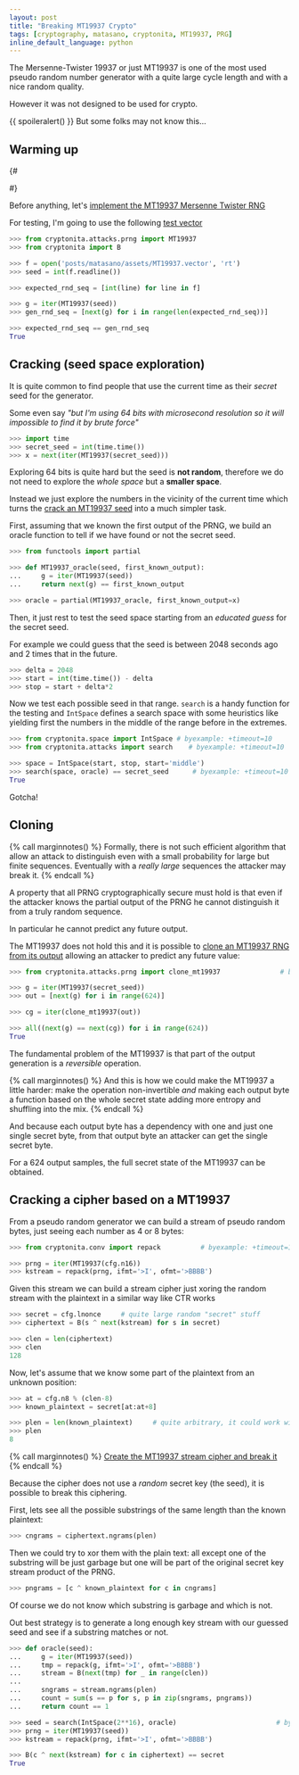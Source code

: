 ```yaml
---
layout: post
title: "Breaking MT19937 Crypto"
tags: [cryptography, matasano, cryptonita, MT19937, PRG]
inline_default_language: python
---
```


The Mersenne-Twister 19937 or just MT19937 is one of the most
used pseudo random number generator with a quite large cycle length
and with a nice random quality.

However it was not designed to be used for crypto.

{{ spoileralert() }}
But some folks may not know this...<!--more-->

## Warming up

{#
<!--
>>> import sys
>>> sys.path.append("./posts/matasano/assets")
>>> from challenge import generate_config            # byexample: +timeout=10

>>> seed = 20181223
>>> cfg = generate_config(random_state=seed)
-->
 #}

Before anything, let's
[implement the MT19937 Mersenne Twister RNG](https://cryptopals.com/sets/3/challenges/21)

For testing, I'm going to use the following
[test vector](https://gist.githubusercontent.com/mimoo/8e5d80a2e236b8b6f5ed/raw/20a704e0ccb3d50ea574cf6fe81fcb07cd9a66a3/gistfile1.txt)

```python
>>> from cryptonita.attacks.prng import MT19937
>>> from cryptonita import B

>>> f = open('posts/matasano/assets/MT19937.vector', 'rt')
>>> seed = int(f.readline())

>>> expected_rnd_seq = [int(line) for line in f]

>>> g = iter(MT19937(seed))
>>> gen_rnd_seq = [next(g) for i in range(len(expected_rnd_seq))]

>>> expected_rnd_seq == gen_rnd_seq
True
```

## Cracking (seed space exploration)

It is quite common to find people that use the current time
as their *secret* seed for the generator.

Some even say *"but I'm using 64 bits with microsecond resolution
so it will impossible to find it by brute force"*

```python
>>> import time
>>> secret_seed = int(time.time())
>>> x = next(iter(MT19937(secret_seed)))
```

Exploring 64 bits is quite hard but the seed is **not random**,
therefore
we do not need to explore the *whole space* but a **smaller space**.

Instead we just explore the numbers in the vicinity of the current time
which turns the
[crack an MT19937 seed](https://cryptopals.com/sets/3/challenges/22)
into a much simpler task.

First, assuming that we known the first output of the PRNG, we build an
oracle function to tell if we have found or not the secret seed.

```python
>>> from functools import partial

>>> def MT19937_oracle(seed, first_known_output):
...     g = iter(MT19937(seed))
...     return next(g) == first_known_output

>>> oracle = partial(MT19937_oracle, first_known_output=x)
```

Then, it just rest to test the seed space starting from an *educated guess*
for the secret seed.

For example we could guess that the seed is between 2048 seconds ago and
2 times that in the future.

```python
>>> delta = 2048
>>> start = int(time.time()) - delta
>>> stop = start + delta*2
```

Now we test each possible seed in that range. `search` is a handy
function for the testing and `IntSpace` defines a search space
with some heuristics like yielding first
the numbers in the middle of the range before in the extremes.

```python
>>> from cryptonita.space import IntSpace # byexample: +timeout=10
>>> from cryptonita.attacks import search    # byexample: +timeout=10

>>> space = IntSpace(start, stop, start='middle')
>>> search(space, oracle) == secret_seed      # byexample: +timeout=10
True
```

Gotcha!

## Cloning

{% call marginnotes() %}
Formally, there is not such efficient algorithm that allow an attack
to distinguish even with a small probability for large but finite
sequences. Eventually with a *really large* sequences the attacker may
break it.
{% endcall %}

A property that all PRNG cryptographically secure must hold is that
even if the attacker knows the partial output of the PRNG he cannot distinguish
it from a truly random sequence.

In particular he cannot predict any future output.

The MT19937 does not hold this and it is possible to
[clone an MT19937 RNG from its output](https://cryptopals.com/sets/3/challenges/23)
allowing an attacker to predict any future value:

```python
>>> from cryptonita.attacks.prng import clone_mt19937               # byexample: +timeout=10

>>> g = iter(MT19937(secret_seed))
>>> out = [next(g) for i in range(624)]

>>> cg = iter(clone_mt19937(out))

>>> all((next(g) == next(cg)) for i in range(624))
True
```

The fundamental problem of the MT19937 is that part of the
output generation is a *reversible* operation.

{% call marginnotes() %}
And this is how we could make the MT19937 a little harder:
make the operation non-invertible *and* making each output
byte a function based on the whole secret state adding more
entropy and shuffling into the mix.
{% endcall %}

And because each output byte has a dependency with one and
just one single secret byte, from that output byte an attacker
can get the single secret byte.

For a 624 output samples, the full secret state of the MT19937
can be obtained.

## Cracking a cipher based on a MT19937

From a pseudo random generator we can build a stream of pseudo random bytes,
just seeing each number as 4 or 8 bytes:

```python
>>> from cryptonita.conv import repack          # byexample: +timeout=10

>>> prng = iter(MT19937(cfg.n16))
>>> kstream = repack(prng, ifmt='>I', ofmt='>BBBB')
```

Given this stream we can build a stream cipher just xoring the random stream
with the plaintext in a similar way like CTR works

```python
>>> secret = cfg.lnonce     # quite large random "secret" stuff
>>> ciphertext = B(s ^ next(kstream) for s in secret)

>>> clen = len(ciphertext)
>>> clen
128
```

Now, let's assume that we know some part of the plaintext from
an unknown position:

```python
>>> at = cfg.n8 % (clen-8)
>>> known_plaintext = secret[at:at+8]

>>> plen = len(known_plaintext)     # quite arbitrary, it could work with less
>>> plen
8
```

{% call marginnotes() %}
[Create the MT19937 stream cipher and break it](https://cryptopals.com/sets/3/challenges/24)
{% endcall %}

Because the cipher does not use a *random* secret key (the seed),
it is possible to break this ciphering.

First, lets see all the possible substrings of the same length than
the known plaintext:

```python
>>> cngrams = ciphertext.ngrams(plen)
```

Then we could try to xor them with the plain text: all except one
of the substring will be just garbage but one will be part of
the original secret key stream product of the PRNG.

```python
>>> pngrams = [c ^ known_plaintext for c in cngrams]
```

Of course we do not know which substring is garbage and which is not.

Out best strategy is to generate a long enough key stream with our
guessed seed and see if a substring matches or not.

```python
>>> def oracle(seed):
...     g = iter(MT19937(seed))
...     tmp = repack(g, ifmt='>I', ofmt='>BBBB')
...     stream = B(next(tmp) for _ in range(clen))
...
...     sngrams = stream.ngrams(plen)
...     count = sum(s == p for s, p in zip(sngrams, pngrams))
...     return count == 1

>>> seed = search(IntSpace(2**16), oracle)                         # byexample: +timeout=300
>>> prng = iter(MT19937(seed))
>>> kstream = repack(prng, ifmt='>I', ofmt='>BBBB')

>>> B(c ^ next(kstream) for c in ciphertext) == secret
True
```
